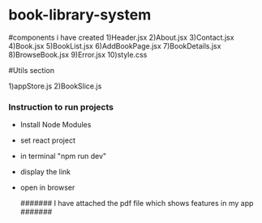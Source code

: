 # book-library-system

#components i have created
1)Header.jsx
2)About.jsx
3)Contact.jsx
4)Book.jsx
5)BookList.jsx
6)AddBookPage.jsx
7)BookDetails.jsx
8)BrowseBook.jsx
9)Error.jsx
10)style.css

#Utils section

1)appStore.js
2)BookSlice.js

###   Instruction to run  projects

* Install Node Modules
* set react project
* in terminal "npm run dev"
* display the link
* open in browser

  ####### I have attached the pdf file which shows features in my app   #######

